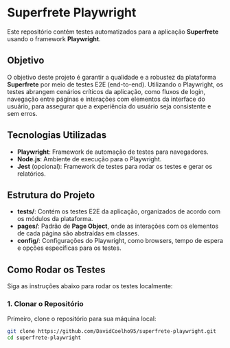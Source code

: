 # Superfrete Playwright

Este repositório contém testes automatizados para a aplicação **Superfrete** usando o framework **Playwright**.

## Objetivo

O objetivo deste projeto é garantir a qualidade e a robustez da plataforma **Superfrete** por meio de testes E2E (end-to-end). Utilizando o Playwright, os testes abrangem cenários críticos da aplicação, como fluxos de login, navegação entre páginas e interações com elementos da interface do usuário, para assegurar que a experiência do usuário seja consistente e sem erros.

## Tecnologias Utilizadas

- **Playwright**: Framework de automação de testes para navegadores.
- **Node.js**: Ambiente de execução para o Playwright.
- **Jest** (opcional): Framework de testes para rodar os testes e gerar os relatórios.

## Estrutura do Projeto

- **tests/**: Contém os testes E2E da aplicação, organizados de acordo com os módulos da plataforma.
- **pages/**: Padrão de **Page Object**, onde as interações com os elementos de cada página são abstraídas em classes.
- **config/**: Configurações do Playwright, como browsers, tempo de espera e opções específicas para os testes.

## Como Rodar os Testes

Siga as instruções abaixo para rodar os testes localmente:

### 1. Clonar o Repositório

Primeiro, clone o repositório para sua máquina local:

```bash
git clone https://github.com/DavidCoelho95/superfrete-playwright.git
cd superfrete-playwright
